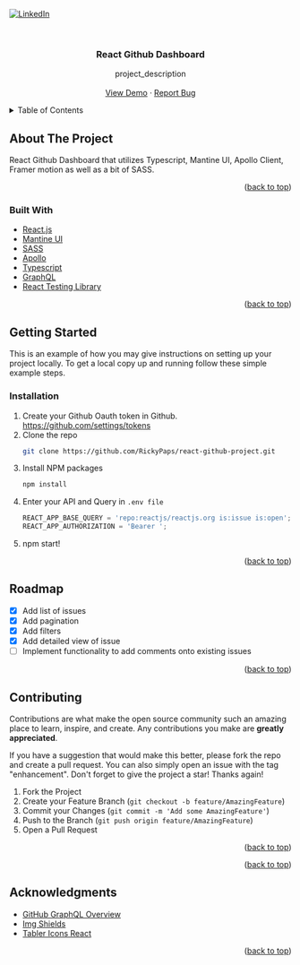 <div id="top"></div>

[![LinkedIn][linkedin-shield]][linkedin-url]

<!-- PROJECT LOGO -->
<br />
<div align="center">
  <a href="https://github.com/RickyPaps/react-github-project">
</a>

<h3 align="center">React Github Dashboard</h3>

  <p align="center">
    project_description
    <br />
    <br />
    <a href="https://riccardogithub.netlify.app/">View Demo</a>
    ·
    <a href="https://github.com/RickyPaps/react-github-project/issues">Report Bug</a>
  </p>
</div>



<!-- TABLE OF CONTENTS -->
<details>
  <summary>Table of Contents</summary>
  <ol>
    <li>
      <a href="#about-the-project">About The Project</a>
      <ul>
        <li><a href="#built-with">Built With</a></li>
      </ul>
    </li>
    <li>
      <a href="#getting-started">Getting Started</a>
      <ul>
        <li><a href="#installation">Installation</a></li>
      </ul>
    </li>
    <li><a href="#roadmap">Roadmap</a></li>
    <li><a href="#contributing">Contributing</a></li>
    <li><a href="#acknowledgments">Acknowledgments</a></li>
  </ol>
</details>



<!-- ABOUT THE PROJECT -->
## About The Project

React Github Dashboard that utilizes Typescript, Mantine UI, Apollo Client, Framer motion as well as a bit of SASS.

<p align="right">(<a href="#top">back to top</a>)</p>

### Built With

* [React.js](https://reactjs.org/)
* [Mantine UI](https://mantine.dev/)
* [SASS](https://sass-lang.com/)
* [Apollo](https://www.apollographql.com/docs/react/)
* [Typescript](https://www.typescriptlang.org/)
* [GraphQL](https://graphql.org/)
* [React Testing Library](https://testing-library.com/docs/react-testing-library/intro/)

<p align="right">(<a href="#top">back to top</a>)</p>

<!-- GETTING STARTED -->
## Getting Started

This is an example of how you may give instructions on setting up your project locally.
To get a local copy up and running follow these simple example steps.

### Installation

1. Create your Github Oauth token in Github. https://github.com/settings/tokens
2. Clone the repo
   ```sh
   git clone https://github.com/RickyPaps/react-github-project.git
   ```
3. Install NPM packages
   ```sh
   npm install
   ```
4. Enter your API and Query in `.env file`
   ```js
   REACT_APP_BASE_QUERY = 'repo:reactjs/reactjs.org is:issue is:open';
   REACT_APP_AUTHORIZATION = 'Bearer ';
   ```
5. npm start!

<p align="right">(<a href="#top">back to top</a>)</p>


<!-- ROADMAP -->
## Roadmap

- [x] Add list of issues
- [x] Add pagination
- [x] Add filters
- [x] Add detailed view of issue
- [ ] Implement functionality to add comments onto existing issues

<p align="right">(<a href="#top">back to top</a>)</p>


<!-- CONTRIBUTING -->
## Contributing

Contributions are what make the open source community such an amazing place to learn, inspire, and create. Any contributions you make are **greatly appreciated**.

If you have a suggestion that would make this better, please fork the repo and create a pull request. You can also simply open an issue with the tag "enhancement".
Don't forget to give the project a star! Thanks again!

1. Fork the Project
2. Create your Feature Branch (`git checkout -b feature/AmazingFeature`)
3. Commit your Changes (`git commit -m 'Add some AmazingFeature'`)
4. Push to the Branch (`git push origin feature/AmazingFeature`)
5. Open a Pull Request

<p align="right">(<a href="#top">back to top</a>)</p>

<p align="right">(<a href="#top">back to top</a>)</p>

<!-- ACKNOWLEDGMENTS -->
## Acknowledgments

- [GitHub GraphQL Overview](https://docs.github.com/en/graphql/overview/explorer)
- [Img Shields](https://shields.io)
- [Tabler Icons React](https://www.npmjs.com/package/tabler-icons-react)

<p align="right">(<a href="#top">back to top</a>)</p>

[linkedin-shield]: https://img.shields.io/badge/-LinkedIn-black.svg?style=for-the-badge&logo=linkedin&colorB=555
[linkedin-url]: https://www.linkedin.com/in/ricky-papini-427ba0146/
